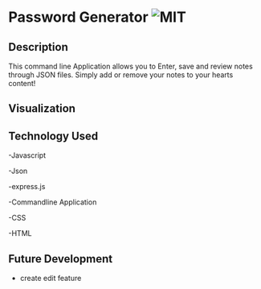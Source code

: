 # Password Generator ![MIT](https://img.shields.io/badge/license-MIT-green)

  ## Description
This command line Application allows you to Enter, save and review notes through JSON files. Simply add or remove your notes to your hearts content!

  ## Visualization


  ## Technology Used
-Javascript

-Json

-express.js

-Commandline Application

-CSS

-HTML

  ## Future Development
- create edit feature

